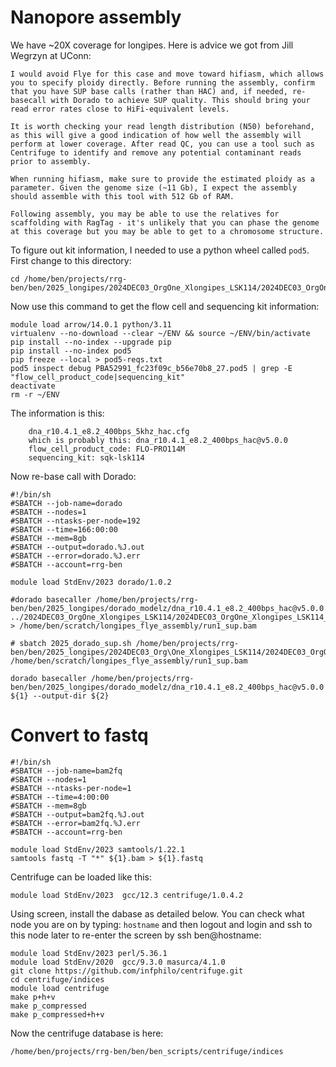 # Nanopore assembly

We have ~20X coverage for longipes. Here is advice we got from Jill Wegrzyn at UConn:
```
I would avoid Flye for this case and move toward hifiasm, which allows you to specify ploidy directly. Before running the assembly, confirm that you have SUP base calls (rather than HAC) and, if needed, re-basecall with Dorado to achieve SUP quality. This should bring your read error rates close to HiFi-equivalent levels.
 
It is worth checking your read length distribution (N50) beforehand, as this will give a good indication of how well the assembly will perform at lower coverage. After read QC, you can use a tool such as Centrifuge to identify and remove any potential contaminant reads prior to assembly.
 
When running hifiasm, make sure to provide the estimated ploidy as a parameter. Given the genome size (~11 Gb), I expect the assembly should assemble with this tool with 512 Gb of RAM.

Following assembly, you may be able to use the relatives for scaffolding with RagTag - it's unlikely that you can phase the genome at this coverage but you may be able to get to a chromosome structure.
```

To figure out kit information, I needed to use a python wheel called `pod5`. First change to this directory:
```
cd /home/ben/projects/rrg-ben/ben/2025_longipes/2024DEC03_OrgOne_Xlongipes_LSK114/2024DEC03_OrgOne_Xlongipes_LSK114_1/20241203_1439_2G_PBA52991_fc23f09c/pod5
```
Now use this command to get the flow cell and sequencing kit information:
```
module load arrow/14.0.1 python/3.11
virtualenv --no-download --clear ~/ENV && source ~/ENV/bin/activate
pip install --no-index --upgrade pip
pip install --no-index pod5
pip freeze --local > pod5-reqs.txt
pod5 inspect debug PBA52991_fc23f09c_b56e70b8_27.pod5 | grep -E "flow_cell_product_code|sequencing_kit"
deactivate 
rm -r ~/ENV
```

The information is this:
```
	dna_r10.4.1_e8.2_400bps_5khz_hac.cfg
    which is probably this: dna_r10.4.1_e8.2_400bps_hac@v5.0.0
	flow_cell_product_code: FLO-PRO114M
	sequencing_kit: sqk-lsk114
```

Now re-base call with Dorado:
```
#!/bin/sh
#SBATCH --job-name=dorado
#SBATCH --nodes=1
#SBATCH --ntasks-per-node=192
#SBATCH --time=166:00:00
#SBATCH --mem=8gb
#SBATCH --output=dorado.%J.out
#SBATCH --error=dorado.%J.err
#SBATCH --account=rrg-ben

module load StdEnv/2023 dorado/1.0.2

#dorado basecaller /home/ben/projects/rrg-ben/ben/2025_longipes/dorado_modelz/dna_r10.4.1_e8.2_400bps_hac@v5.0.0 ../2024DEC03_OrgOne_Xlongipes_LSK114/2024DEC03_OrgOne_Xlongipes_LSK114_1/20241203_1439_2G_PBA52991_fc23f09c/pod5 > /home/ben/scratch/longipes_flye_assembly/run1_sup.bam

# sbatch 2025_dorado_sup.sh /home/ben/projects/rrg-ben/ben/2025_longipes/2024DEC03_Org\One_Xlongipes_LSK114/2024DEC03_OrgOne_Xlongipes_LSK114_1/20241203_1439_2G_PBA52991_fc23f09c/pod5 /home/ben/scratch/longipes_flye_assembly/run1_sup.bam

dorado basecaller /home/ben/projects/rrg-ben/ben/2025_longipes/dorado_modelz/dna_r10.4.1_e8.2_400bps_hac@v5.0.0 ${1} --output-dir ${2}
```

# Convert to fastq
```
#!/bin/sh
#SBATCH --job-name=bam2fq
#SBATCH --nodes=1
#SBATCH --ntasks-per-node=1
#SBATCH --time=4:00:00
#SBATCH --mem=8gb
#SBATCH --output=bam2fq.%J.out
#SBATCH --error=bam2fq.%J.err
#SBATCH --account=rrg-ben

module load StdEnv/2023 samtools/1.22.1
samtools fastq -T "*" ${1}.bam > ${1}.fastq
```

Centrifuge can be loaded like this:
```
module load StdEnv/2023  gcc/12.3 centrifuge/1.0.4.2
```
Using screen, install the dabase as detailed below. You can check what node you are on by typing: `hostname` and then logout and login and ssh to this node later to re-enter the screen by ssh ben@hostname:
```
module load StdEnv/2023 perl/5.36.1
module load StdEnv/2020  gcc/9.3.0 masurca/4.1.0
git clone https://github.com/infphilo/centrifuge.git
cd centrifuge/indices
module load centrifuge
make p+h+v
make p_compressed
make p_compressed+h+v
```
Now the centrifuge database is here:
```
/home/ben/projects/rrg-ben/ben/ben_scripts/centrifuge/indices
```
